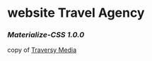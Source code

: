 # website Travel Agency
### *Materialize-CSS 1.0.0*

copy of [Traversy Media](https://youtu.be/MaP3vO-vEsg)
